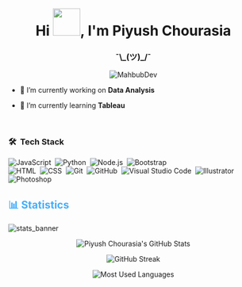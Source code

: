 <h1 align="center">Hi <img src="https://github.com/NoobMahbub/NoobMahbub/blob/main/Wave.gif" height="55px" width="55px">, I'm Piyush Chourasia</h1>
<h3 align="center">¯\_(ツ)_/¯

></h3>
<p align="center"> <img src="dev-working.gif" alt="MahbubDev"/> </p>

- 🔭 I’m currently working on **Data Analysis**

- 🌱 I’m currently learning **Tableau**




<br />

### 🛠 &nbsp;Tech Stack


![JavaScript](https://img.shields.io/badge/-JavaScript-05122A?style=flat&logo=javascript)&nbsp;
![Python](https://img.shields.io/badge/-React-05122A?style=flat&logo=Python)&nbsp;
![Node.js](https://img.shields.io/badge/-Node.js-05122A?style=flat&logo=node.js)&nbsp;
![Bootstrap](https://img.shields.io/badge/-Bootstrap-05122A?style=flat&logo=bootstrap&logoColor=563D7C)\
![HTML](https://img.shields.io/badge/-HTML-05122A?style=flat&logo=HTML5)&nbsp;
![CSS](https://img.shields.io/badge/-CSS-05122A?style=flat&logo=CSS3&logoColor=1572B6)&nbsp;
![Git](https://img.shields.io/badge/-Git-05122A?style=flat&logo=git)&nbsp;
![GitHub](https://img.shields.io/badge/-GitHub-05122A?style=flat&logo=github)&nbsp;
![Visual Studio Code](https://img.shields.io/badge/-Visual%20Studio%20Code-05122A?style=flat&logo=visual-studio-code&logoColor=007ACC)&nbsp;
![Illustrator](https://img.shields.io/badge/-Illustrator-05122A?style=flat&logo=adobe-illustrator)&nbsp;
![Photoshop](https://img.shields.io/badge/-Photoshop-05122A?style=flat&logo=adobe-photoshop)&nbsp;
<br />
<h2 style="color: #44AEFB">📊 Statistics</h2>

![stats_banner](https://user-images.githubusercontent.com/78341798/194534778-d662496c-ae00-4e8d-ae9b-b90912054e7f.gif)


<div class="stats" align="center">

![Piyush Chourasia's GitHub Stats](https://github-readme-stats.vercel.app/api?username=piyushchourasia05&hide=stars&count_private=true&show_icons=true&theme=algolia&border_radius=20)

![GitHub Streak](https://streak-stats.demolab.com?user=piyushchourasia05&count_private=true&theme=algolia&border_radius=20)

![Most Used Languages](https://github-readme-stats.vercel.app/api/top-langs/?username=piyushchourasia05&show_icons=true&theme=algolia&border_radius=20) 
    

<!--![Most Used Languages](https://github-readme-stats.vercel.app/api/top-langs/?username=piyushchourasia05&layout=compact&show_icons=true&theme=algolia&border_radius=20)-->
</div>


<p>

</p>
